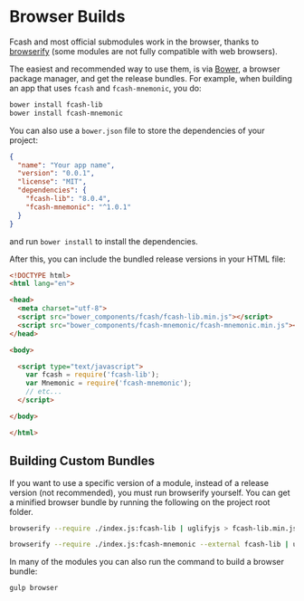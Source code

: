 # Browser Builds
Fcash and most official submodules work in the browser, thanks to [browserify](http://browserify.org/) (some modules are not fully compatible with web browsers).

The easiest and recommended way to use them, is via [Bower](http://bower.io/), a browser package manager, and get the release bundles. For example, when building an app that uses `fcash` and `fcash-mnemonic`, you do:

```sh
bower install fcash-lib
bower install fcash-mnemonic
```

You can also use a `bower.json` file to store the dependencies of your project:

```json
{
  "name": "Your app name",
  "version": "0.0.1",
  "license": "MIT",
  "dependencies": {
    "fcash-lib": "8.0.4",
    "fcash-mnemonic": "^1.0.1"
  }
}
```

and run `bower install` to install the dependencies.

After this, you can include the bundled release versions in your HTML file:

```html
<!DOCTYPE html>
<html lang="en">

<head>
  <meta charset="utf-8">
  <script src="bower_components/fcash/fcash-lib.min.js"></script>
  <script src="bower_components/fcash-mnemonic/fcash-mnemonic.min.js"></script>
</head>

<body>

  <script type="text/javascript">
    var fcash = require('fcash-lib');
    var Mnemonic = require('fcash-mnemonic');
    // etc...
  </script>

</body>

</html>
```

## Building Custom Bundles
If you want to use a specific version of a module, instead of a release version (not recommended), you must run browserify yourself.  You can get a minified browser bundle by running the following on the project root folder.

```sh
browserify --require ./index.js:fcash-lib | uglifyjs > fcash-lib.min.js
```

```sh
browserify --require ./index.js:fcash-mnemonic --external fcash-lib | uglifyjs > fcash-mnemonic.min.js
```

In many of the modules you can also run the command to build a browser bundle:
```sh
gulp browser
```
